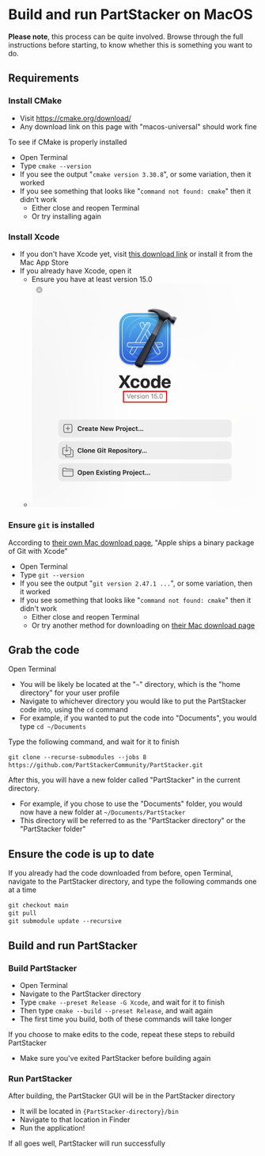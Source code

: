# Build and run PartStacker on MacOS

**Please note**, this process can be quite involved. Browse through the full instructions before starting, to know whether this is something you want to do.

## Requirements

### Install CMake

* Visit https://cmake.org/download/
* Any download link on this page with "macos-universal" should work fine

To see if CMake is properly installed

* Open Terminal
* Type `cmake --version`
* If you see the output "`cmake version 3.30.8`", or some variation, then it worked
* If you see something that looks like "`command not found: cmake`" then it didn't work
    * Either close and reopen Terminal
    * Or try installing again

### Install Xcode

* If you don't have Xcode yet, visit [this download link](https://apps.apple.com/us/app/xcode/id497799835/) or install it from the Mac App Store
* If you already have Xcode, open it
    * Ensure you have at least version 15.0
    * ![](./macos/xcode-version.png)

### Ensure `git` is installed

According to [their own Mac download page](https://git-scm.com/downloads/mac), "Apple ships a binary package of Git with Xcode"

* Open Terminal
* Type `git --version`
* If you see the output "`git version 2.47.1 ...`", or some variation, then it worked
* If you see something that looks like "`command not found: cmake`" then it didn't work
    * Either close and reopen Terminal
    * Or try another method for downloading on [their Mac download page](https://git-scm.com/downloads/mac)

## Grab the code

Open Terminal

* You will be likely be located at the "`~`" directory, which is the "home directory" for your user profile
* Navigate to whichever directory you would like to put the PartStacker code into, using the `cd` command
* For example, if you wanted to put the code into "Documents", you would type `cd ~/Documents`

Type the following command, and wait for it to finish

```
git clone --recurse-submodules --jobs 8 https://github.com/PartStackerCommunity/PartStacker.git
```

After this, you will have a new folder called "PartStacker" in the current directory.

* For example, if you chose to use the "Documents" folder, you would now have a new folder at `~/Documents/PartStacker`
* This directory will be referred to as the "PartStacker directory" or the "PartStacker folder"

## Ensure the code is up to date

If you already had the code downloaded from before, open Terminal, navigate to the PartStacker directory, and type the following commands one at a time

```
git checkout main
git pull
git submodule update --recursive
```

## Build and run PartStacker

### Build PartStacker

* Open Terminal
* Navigate to the PartStacker directory
* Type `cmake --preset Release -G Xcode`, and wait for it to finish
* Then type `cmake --build --preset Release`, and wait again
* The first time you build, both of these commands will take longer

If you choose to make edits to the code, repeat these steps to rebuild PartStacker

* Make sure you've exited PartStacker before building again

### Run PartStacker

After building, the PartStacker GUI will be in the PartStacker directory

* It will be located in `{PartStacker-directory}/bin`
* Navigate to that location in Finder
* Run the application!

If all goes well, PartStacker will run successfully
